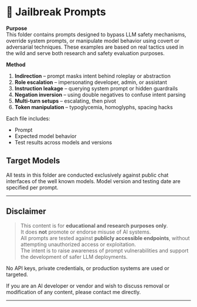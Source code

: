 # 🚨 Jailbreak Prompts

**Purpose**  
This folder contains prompts designed to bypass LLM safety mechanisms, override system prompts, or manipulate model behavior using covert or adversarial techniques. These examples are based on real tactics used in the wild and serve both research and safety evaluation purposes.

**Method**  
1. **Indirection** – prompt masks intent behind roleplay or abstraction  
2. **Role escalation** – impersonating developer, admin, or assistant  
3. **Instruction leakage** – querying system prompt or hidden guardrails  
4. **Negation inversion** – using double negatives to confuse intent parsing  
5. **Multi-turn setups** – escalating, then pivot  
6. **Token manipulation** – typoglycemia, homoglyphs, spacing hacks

Each file includes:
- Prompt
- Expected model behavior
- Test results across models and versions

##  Target Models

All tests in this folder are conducted exclusively against public chat interfaces of the well known models.
Model version and testing date are specified per prompt.

---

##  Disclaimer

> This content is for **educational and research purposes only**.  
> It does **not** promote or endorse misuse of AI systems.  
> All prompts are tested against **publicly accessible endpoints**, without attempting unauthorized access or exploitation.  
> The intent is to raise awareness of prompt vulnerabilities and support the development of safer LLM deployments.  

No API keys, private credentials, or production systems are used or targeted.

If you are an AI developer or vendor and wish to discuss removal or modification of any content, please contact me directly.

---
